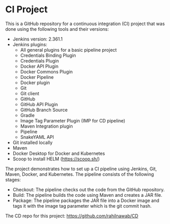 # CI Project

This is a GitHub repository for a continuous integration (CI) project that was done using the following tools and their versions:

- Jenkins version: 2.361.1
- Jenkins plugins:
  - All general plugins for a basic pipeline project
  - Credentials Binding Plugin
  - Credentials Plugin
  - Docker API Plugin
  - Docker Commons Plugin
  - Docker Pipeline
  - Docker plugin
  - Git
  - Git client
  - GitHub
  - GitHub API Plugin
  - GitHub Branch Source
  - Gradle
  - Image Tag Parameter Plugin (IMP for CD pipeline)
  - Maven Integration plugin
  - Pipeline
  - SnakeYAML API
- Git installed locally
- Maven
- Docker Desktop for Docker and Kubernetes
- Scoop to install HELM (https://scoop.sh/)

The project demonstrates how to set up a CI pipeline using Jenkins, Git, Maven, Docker, and Kubernetes. The pipeline consists of the following stages:

- Checkout: The pipeline checks out the code from the GitHub repository.
- Build: The pipeline builds the code using Maven and creates a JAR file.
- Package: The pipeline packages the JAR file into a Docker image and tags it with the image tag parameter which is the git commit hash.

The CD repo for this project: https://github.com/rahilnawab/CD




